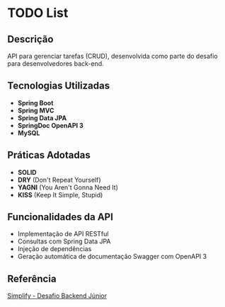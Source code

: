 # TODO List 

## Descrição
API para gerenciar tarefas (CRUD), desenvolvida como parte do desafio para desenvolvedores back-end.

## Tecnologias Utilizadas
- **Spring Boot**
- **Spring MVC**
- **Spring Data JPA**
- **SpringDoc OpenAPI 3**
- **MySQL**

## Práticas Adotadas
- **SOLID**
- **DRY** (Don't Repeat Yourself)
- **YAGNI** (You Aren't Gonna Need It)
- **KISS** (Keep It Simple, Stupid)

## Funcionalidades da API
- Implementação de API RESTful
- Consultas com Spring Data JPA
- Injeção de dependências
- Geração automática de documentação Swagger com OpenAPI 3


## Referência
[Simplify - Desafio Backend Júnior](https://github.com/simplify-tec/desafio-junior-backend-simplify)
